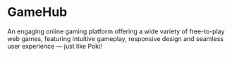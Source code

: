 # GameHub
An engaging online gaming platform offering a wide variety of free-to-play web games, featuring intuitive gameplay, responsive design and seamless user experience — just like Poki!

